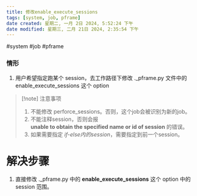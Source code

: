 ```yaml
---
title: 修改enable_execute_sessions
tags: [system, job, pframe]
date created: 星期二, 一月 2日 2024, 5:52:24 下午
date modified: 星期三, 二月 21日 2024, 2:35:54 下午
---
```


#system #job #pframe
### 情形
1. 用户希望指定跑某个 session，去工作路径下修改 .\_pframe.py 文件中的 enable_execute_sessions 这个 option
> [!note] 注意事项
>  1. 不能修改 perforce_sessions。否则，这个job会被识别为新的job。
>  2. 不能注释session，否则会报 **unable to obtain the specified name or id of session** 的错误。
>  3. 如果需要指定 *if-else内的session*，需要指定到前一个session。
# 解决步骤
1. 直接修改 .\_pframe.py 中的 **enable_execute_sessions** 这个 option 中的 session 范围。
